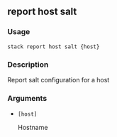## report host salt

### Usage

`stack report host salt {host}`

### Description

Report salt configuration for a host

### Arguments

* `[host]`

   Hostname



